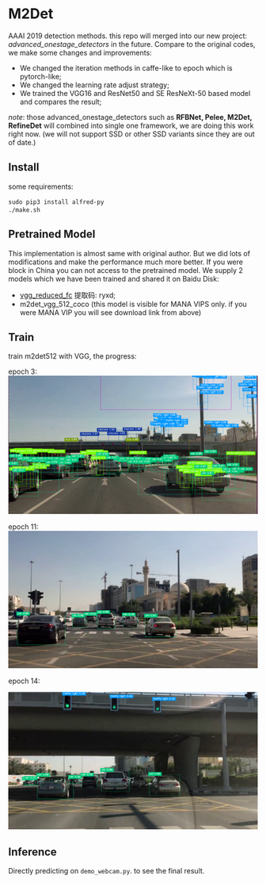 # M2Det

AAAI 2019 detection methods. this repo will merged into our new project: *advanced_onestage_detectors*  in the future. Compare to the original codes, we make some changes and improvements:

- We changed the iteration methods in caffe-like to epoch which is pytorch-like;
- We changed the learning rate adjust strategy;
- We trained the VGG16 and ResNet50 and SE ResNeXt-50 based model and compares the result;


*note*:  those advanced_onestage_detectors such as **RFBNet, Pelee, M2Det, RefineDet** will combined into single one framework, we are doing this work right now. (we will not support SSD or other SSD variants since they are out of date.)



## Install

some requirements:

```
sudo pip3 install alfred-py
./make.sh
```





## Pretrained Model

This implementation is almost same with original author. But we did lots of modifications and make the performance much more better. If you were block in China you can not access to the pretrained model. We supply 2 models which we have been trained and shared it on Baidu Disk:

- [vgg_reduced_fc](https://pan.baidu.com/s/1gyrYWtFdZgHeK7AJdX-aug) 提取码: ryxd;
- m2det_vgg_512_coco (this model is visible for MANA VIPS only. if you were MANA VIP you will see download link from above)



## Train

train m2det512 with VGG, the progress:

epoch 3:
![img](images/ZM7XyF.png)



epoch 11:
![img](images/ZM7UxO.png)



epoch 14:

![img](images/Z1Enqe.png)








## Inference

Directly predicting on `demo_webcam.py`. to see the final result.



